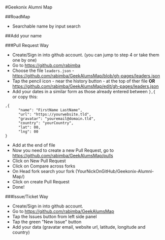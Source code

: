 #Geekonix Alumni Map

##RoadMap

* Searchable name by input search

##Add your name

###Pull Request Way

* Create/Sign in into github account. (you can jump to step 4 or take them one by one)
* Go to https://github.com/rabimba
* Choose the file `leaders.json` - https://github.com/rabimba/GeekAlumsMap/blob/gh-pages/leaders.json
* Tap the pencil icon - near the history button - at the top of ther file **OR** https://github.com/rabimba/GeekAlumsMap/edit/gh-pages/leaders.json
* Add your dates in a similar form as those already entered between `},{` or copy this:  
```            
,{
      "name": "FirstName LastName",
      "url": "https://yourwebsite.tld",
      "gravatar": "youremail@domain.tld",
      "country": "yourCountry",
      "lat": 00,
      "lng": 00
}
```
* Add at the end of file
* Now you need to create a new Pull Request, go to https://github.com/rabimba/GeekAlumsMap/pulls
* Click on New Pull Request
* Click on Compare across forks
* On Head fork search your fork (YourNickOnGitHub/Geekonix-Alumni-Map/)
* Click on create Pull Request
* Done!

###Issue/Ticket Way

* Create/Sign in into github account.
* Go to https://github.com/rabimba/GeekAlumsMap
* Tap the Issues button from left side panel
* Tap the green "New Issue" button
* Add your data (gravatar email, website url, latitude, longitude and country)
